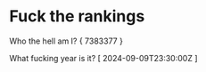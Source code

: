 # Fuck the rankings

Who the hell am I?
{ 7383377 }

What fucking year is it?
[ 2024-09-09T23:30:00Z ]
